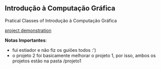 ## Introdução à Computação Gráfica
Pratical Classes of Introdução à Computação Gráfica


[project demonstration](https://greylevel.netlify.app/)

**Notas Importantes**: 
* fui estiador e não fiz os guiões todos :')
* o projeto 2 foi basicamente melhorar o projeto 1, por isso, ambos os projetos estão na pasta /projeto1